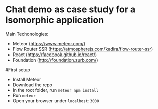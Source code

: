 # Chat demo as case study for a Isomorphic application

Main Techonologies:

 - Meteor (https://www.meteor.com/)
  - Flow Router SSR (https://atmospherejs.com/kadira/flow-router-ssr)
 - React (https://facebook.github.io/react/)
 - Foundation (http://foundation.zurb.com/)
 
#First setup

 - Install Meteor
 - Download the repo
 - In the root folder, run `meteor npm install`
 - Run `meteor`
 - Open your browser under `localhost:3000`
